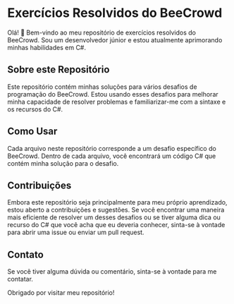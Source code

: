 # Exercícios Resolvidos do BeeCrowd

Olá! 👋 Bem-vindo ao meu repositório de exercícios resolvidos do BeeCrowd. Sou um desenvolvedor júnior e estou atualmente aprimorando minhas habilidades em C#.

## Sobre este Repositório

Este repositório contém minhas soluções para vários desafios de programação do BeeCrowd. Estou usando esses desafios para melhorar minha capacidade de resolver problemas e familiarizar-me com a sintaxe e os recursos do C#.

## Como Usar

Cada arquivo neste repositório corresponde a um desafio específico do BeeCrowd. Dentro de cada arquivo, você encontrará um código C# que contém minha solução para o desafio.

## Contribuições

Embora este repositório seja principalmente para meu próprio aprendizado, estou aberto a contribuições e sugestões. Se você encontrar uma maneira mais eficiente de resolver um desses desafios ou se tiver alguma dica ou recurso do C# que você acha que eu deveria conhecer, sinta-se à vontade para abrir uma issue ou enviar um pull request.

## Contato

Se você tiver alguma dúvida ou comentário, sinta-se à vontade para me contatar.

Obrigado por visitar meu repositório!
